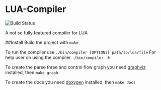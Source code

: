 # LUA-Compiler
![Build Status](https://travis-ci.org/K1N62/LUA-Compiler.svg?branch=master)

A not so fully featured compiler for LUA

##Install
Build the project with
`make`

To run the compiler use
`./bin/compiler [OPTIONS] path/to/lua/file`
For help user on using the compiler
`./bin/compiler -h`

To create the parse three and control flow graph you need [graphviz](http://www.graphviz.org/) installed, then
`make graph`

To create the docs you need [doxygen](http://www.stack.nl/~dimitri/doxygen/) installed, then
`make docs`
